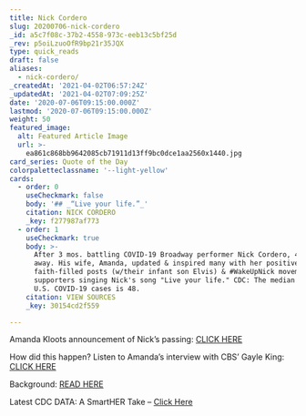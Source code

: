 ```yaml
---
title: Nick Cordero
slug: 20200706-nick-cordero
_id: a5c7f08c-37b2-4558-973c-eeb13c5bf25d
_rev: p5oiLzuoOfR9bp21r35JQX
type: quick_reads
draft: false
aliases:
  - nick-cordero/
_createdAt: '2021-04-02T06:57:24Z'
_updatedAt: '2021-04-02T07:09:25Z'
date: '2020-07-06T09:15:00.000Z'
lastmod: '2020-07-06T09:15:00.000Z'
weight: 50
featured_image:
  alt: Featured Article Image
  url: >-
    ea861c868bb9642085cb71911d13ff9bc0dce1aa2560x1440.jpg
card_series: Quote of the Day
colorpaletteclassname: '--light-yellow'
cards:
  - order: 0
    useCheckmark: false
    body: '## _“Live your life.”_'
    citation: NICK CORDERO
    _key: f277987af773
  - order: 1
    useCheckmark: true
    body: >-
      After 3 mos. battling COVID-19 Broadway performer Nick Cordero, 41, passed
      away. His wife, Amanda, updated & inspired many with her positive,
      faith-filled posts (w/their infant son Elvis) & #WakeUpNick movement of
      supporters singing Nick's song "Live your life." CDC: The median age for
      U.S. COVID-19 cases is 48.
    citation: VIEW SOURCES
    _key: 30154cd2f559

---
```

Amanda Kloots announcement of Nick’s passing: [CLICK HERE](https://www.instagram.com/p/CCSBM89Axt_/)

How did this happen? Listen to Amanda’s interview with CBS’ Gayle King: [CLICK HERE](https://www.youtube.com/watch?v=Y_vz9aDrA3o)

Background: [READ HERE](https://www.usatoday.com/story/entertainment/movies/2020/07/05/broadway-star-nick-cordero-dies-after-coronavirus-battle/5232813002/)

Latest CDC DATA: A SmartHER Take – [Click Here](https://smarthernews.com/covid-survey-jan-may-2020/)
